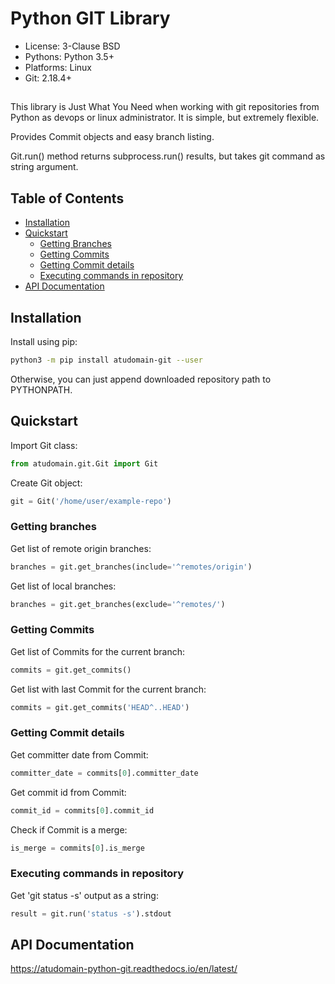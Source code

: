 # Python GIT Library

- License: 3-Clause BSD
- Pythons: Python 3.5+
- Platforms: Linux
- Git: 2.18.4+
##
This library is Just What You Need when working with git repositories from Python as devops or linux administrator.
It is simple, but extremely flexible.

Provides Commit objects and easy branch listing.

Git.run() method returns subprocess.run() results, but takes git command as string argument.

## Table of Contents
- [Installation](#installation)
- [Quickstart](#quickstart)
    - [Getting Branches](#getting-branches)
    - [Getting Commits](#getting-commits)
    - [Getting Commit details](#getting-commit-details)
    - [Executing commands in repository](#executing-commands-in-repository)
- [API Documentation](#api-documentation)

## Installation

Install using pip:
```bash
python3 -m pip install atudomain-git --user 
```

Otherwise, you can just append downloaded repository path to PYTHONPATH.

## Quickstart

Import Git class:
```python
from atudomain.git.Git import Git
```

Create Git object:
```python
git = Git('/home/user/example-repo')
```

### Getting branches
Get list of remote origin branches:
```python
branches = git.get_branches(include='^remotes/origin')
```

Get list of local branches:
```python
branches = git.get_branches(exclude='^remotes/')
```

### Getting Commits
Get list of Commits for the current branch:
```python
commits = git.get_commits()
```

Get list with last Commit for the current branch:
```python
commits = git.get_commits('HEAD^..HEAD')
```

### Getting Commit details
Get committer date from Commit:
```python
committer_date = commits[0].committer_date
```

Get commit id from Commit:
```python
commit_id = commits[0].commit_id
```

Check if Commit is a merge:
```python
is_merge = commits[0].is_merge
```

### Executing commands in repository
Get 'git status -s' output as a string:
```python
result = git.run('status -s').stdout
```

## API Documentation
https://atudomain-python-git.readthedocs.io/en/latest/
